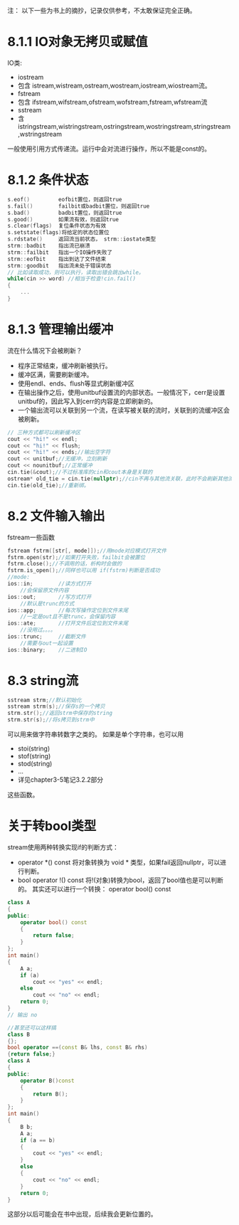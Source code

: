 注： 以下一些为书上的摘抄，记录仅供参考，不太敢保证完全正确。

# 8.1.1 IO对象无拷贝或赋值

IO类:

- iostream
-   包含 istream,wistream,ostream,wostream,iostream,wiostream流。
- fstream
-   包含 ifstream,wifstream,ofstream,wofstream,fstream,wfstream流
- sstream
-   含istringstream,wistringstream,ostringstream,wostringstream,stringstream,wstringstream

一般使用引用方式传递流。运行中会对流进行操作，所以不能是const的。


# 8.1.2 条件状态
```c++
s.eof()         eofbit置位，则返回true
s.fail()        failbit或badbit置位，则返回true
s.bad()         badbit置位，则返回true
s.good()        如果流有效，则返回true
s.clear(flags)  复位条件状态为有效
s.setstate(flags)将给定的状态位置位
s.rdstate()     返回流当前状态， strm::iostate类型
strm::badbit    指出流已崩溃
strm::failbit   指出一个IO操作失败了
strm::eofbit    指出到达了文件结束
strm::goodbit   指出流未处于错误状态
// 比如读取成功，则可以执行，读取出错会跳出while。
while(cin >> word) //相当于检查!cin.fail()
{
    ...
}
```
# 8.1.3 管理输出缓冲
流在什么情况下会被刷新？
* 程序正常结束，缓冲刷新被执行。
* 缓冲区满，需要刷新缓冲。
* 使用endl、ends、flush等显式刷新缓冲区
* 在输出操作之后，使用unitbuf设置流的内部状态。一般情况下，cerr是设置unitbuf的，因此写入到cerr的内容是立即刷新的。
* 一个输出流可以关联到另一个流，在读写被关联的流时，关联到的流缓冲区会被刷新。
```c++
// 三种方式都可以刷新缓冲区
cout << "hi!" << endl;
cout << "hi!" << flush;
cout << "hi!" << ends;//输出空字符
cout << unitbuf;//无缓冲，立刻刷新
cout << nounitbuf;//正常缓冲
cin.tie(&cout);//不过标准库的cin和cout本身是关联的
ostream* old_tie = cin.tie(nullptr);//cin不再与其他流关联，此时不会刷新其他流。
cin.tie(old_tie);//重新绑。
```
# 8.2 文件输入输出
fstream一些函数
```c++
fstream fstrm([str[, mode]]);//用mode对应模式打开文件
fstrm.open(str);//如果打开失败，failbit会被置位
fstrm.close();//不调用的话，析构时会做的
fstrm.is_open();//同样也可以用 if(fstrm)判断是否成功
//mode:
ios::in;        //读方式打开
    //会保留原文件内容
ios::out;       //写方式打开
    //默认是trunc的方式
ios::app;       //每次写操作定位到文件末尾
    //一定是out且不是trunc，会保留内容
ios::ate;       //打开文件后定位到文件末尾
    //没用过。。。。
ios::trunc;     //截断文件
    //需要与out一起设置
ios::binary;    //二进制IO
```
# 8.3 string流
```c++
sstream strm;//默认初始化
sstream strm(s);//保存s的一个拷贝
strm.str();//返回strm中保存的string
strm.str(s);//将s拷贝到strm中
```
可以用来做字符串转数字之类的。
如果是单个字符串，也可以用
* stoi(string)
* stof(string)
* stod(string)
* ...
* 详见chapter3-5笔记3.2.2部分
  
这些函数。

# 关于转bool类型
stream使用两种转换实现if的判断方式：
* operator *() const 将对象转换为 void * 类型，如果fail返回nullptr，可以进行判断。
* bool operator !() const 将!(对象)转换为bool，返回了bool值也是可以判断的。
其实还可以进行一个转换： operator bool() const
```c++
class A
{
public:
    operator bool() const
    {
        return false;
    }
};
int main()
{
    A a;
    if (a)
        cout << "yes" << endl;
    else
        cout << "no" << endl;
    return 0;
}
// 输出 no
```
```c++
//甚至还可以这样搞
class B
{};
bool operator ==(const B& lhs, const B& rhs)
{return false;}
class A
{
public:
    operator B()const
    {
        return B();
    }
};
int main()
{
    B b;
    A a;
    if (a == b)
    {
        cout << "yes" << endl;
    }
    else
    {
        cout << "no" << endl;
    }
    return 0;
}
```
这部分以后可能会在书中出现，后续我会更新位置的。
